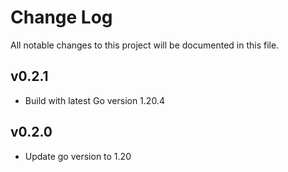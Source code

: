 # Change Log

All notable changes to this project will be documented in this file.

## v0.2.1

- Build with latest Go version 1.20.4

## v0.2.0

- Update go version to 1.20

